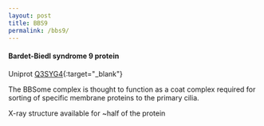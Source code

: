 ```yaml
---
layout: post
title: BBS9
permalink: /bbs9/
---
```



####  Bardet-Biedl syndrome 9 protein ####

Uniprot [Q3SYG4](http://www.uniprot.org/uniprot/Q3SYG4){:target="_blank"}

The BBSome complex is thought to function as a coat complex required for sorting of specific membrane proteins to the primary cilia.

X-ray structure available for ~half of the protein

